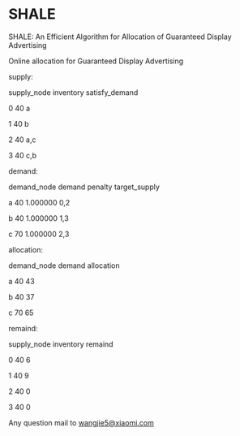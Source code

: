 # SHALE
SHALE: An Efficient Algorithm for Allocation of Guaranteed Display Advertising

Online allocation for Guaranteed Display Advertising

supply:

supply_node     inventory       satisfy_demand

0               40              a

1               40              b

2               40              a,c

3               40              c,b

demand:

demand_node     demand  penalty target_supply

a               40      1.000000        0,2

b               40      1.000000        1,3

c               70      1.000000        2,3

allocation:

demand_node     demand          allocation

a               40              43

b               40              37

c               70              65

remaind:

supply_node     inventory       remaind

0               40              6

1               40              9

2               40              0

3               40              0


Any question mail to wangjie5@xiaomi.com
